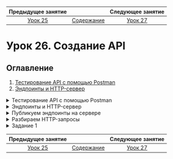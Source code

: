    Предыдущее занятие   |           &nbsp;           |   Следующее занятие    
:----------------------:|:--------------------------:|:----------------------:
 [Урок 25](LESSON25.MD) | [Содержание](../README.MD) | [Урок 27](LESSON27.MD) 

# Урок 26. Создание API

## Оглавление

1. [Тестирование API с помощью Postman](#тестирование-api-с-помощью-postman)
2. [Эндпоинты и HTTP-сервер](#эндпоинты-и-http-сервер)

<details>

<summary>Тестирование API с помощью Postman</summary>

## Тестирование API с помощью Postman

Изучите подробно материал по [ссылке](https://testengineer.ru/gajd-po-testirovaniyu-v-postman/) 


</details>


<details>

<summary>Эндпоинты и HTTP-сервер</summary>

## Эндпоинты и HTTP-сервер

В этом уроке вы создадите свой первый HTTP-сервер. 
Но сначала разберём несколько важных терминов, которые 
помогут вам лучше понять суть работы веб-серверов.

### Что такое эндпоинт
**Эндпоинт** (от англ. _end-point_, «конечная точка») — это комбинация URL-адреса и
HTTP-метода. Каждый эндпоинт отвечает за выполнение конкретной задачи. 
Допустим, есть URL-адрес для работы с фотографиями: `http://сервер-с-фотографиями/фотографии`. 
По этому URL-адресу можно отправлять запросы с методами `GET`, `POST` и `DELETE`:
* `GET http://сервер-с-фотографиями/фотографии вернёт все фотографии`;
* `POST http://сервер-с-фотографиями/фотографии сохранит фотографию, переданную в теле запроса`;
* `DELETE http://сервер-с-фотографиями/фотографии удалит все фотографии`.

Эти три запроса — разные эндпоинты, реализующие разную логику, хотя URL-адрес у них одинаковый. 

Применительно к эндпоинтам обычно не используется полный URL-адрес. 
HTTP-сервер может быть запущен на разных серверах и под разными доменными именами,
а значит, и полный URL может быть каждый раз разный.
Вместо этого используется понятие **путь** (англ. _path_) — это часть URL, 
отвечающая за местоположение ресурса на сервере. Тогда для
нашего примера описание эндпоинтов выглядело бы так:
* `GET /фотографии`
* `POST /фотографии`
* `DELETE /фотографии`

Обычно разработчики создают отдельный 
эндпоинт для каждого действия, которое нужно выполнить клиенту. 
Примеры таких действий: 

* `GET /newsfeed` — получить ленту новостей;
* `POST /comment` — опубликовать комментарий к новости;
* `DELETE /comment/comment-id` — удалить комментарий с идентификатором comment-id.

Пути эндпоинтов иногда делают вложенными, если задача или предметная область сложные
и такое построение
элементов упростит их восприятие. Например, для новостного портала это могут быть рубрики:

* `/news/latest` — самые свежие новости;
* `/news/auto` — автоновости;
* `/news/hi-tech` — новости из мира технологий;
* `/news/hi-tech/latest` — самые свежие новости из мира технологий.

За описание и публикацию эндпоинтов отвечает HTTP-сервер. Чтобы написать свой веб-сервер, 
разработчики обычно используют библиотеку или фреймворк. Это упрощает процесс разработки. 
В стандартной библиотеке Java есть свой HTTP-сервер, он находится 
в пакете `com.sun.net.httpserver`. Главный класс, реализующий логику веб-сервера, 
называется `HttpServer`. Прежде чем поработать с ним, расскажем ещё о двух важных понятиях.

### Составляющие HTTP-сервера

#### Порт

При передаче по сети информация разбивается на блоки. 
Эти блоки называют **сетевыми пакетами** (англ. _network packet_). 
Внутри пакетов есть не только данные, но **IP-адрес** и **номер порта**. 
Они играют для сетевого пакета ту же роль, что и адрес, и имя получателя на посылке. 

Если по IP-адресу определяется нужный компьютер, то порт — число в диапазоне от
1 до 65535, которое идентифицирует конкретную программу. 
Номер порта есть у каждой программы, подключённой к сети.
Он уникален — две разные программы не могут использовать 
одинаковый порт на одном компьютере. По номеру порта операционная система 
находит программу-получателя, которой предназначен пакет данных.

> 💡 Число 65535 получено в результате применения формулы 2^16 - 1
 Число 2 здесь — это основание двоичной системы счисления, а 16 — количество бит для хранения номера порта в памяти.


### Сокет

**Сокет** (от англ. _socket_, «разъём», «розетка») — это средство операционной системы, 
через которое программа может получить доступ к сети. Процесс получения доступа 
называется открытием сокета. IP-адрес и номер сетевого порта считаются параметрами сокета. 

Чтобы открыть сокет, программа должна передать операционной системе 
конкретные IP-адрес и номер сетевого порта, которые она будет использовать
(компьютер может быть подключён к нескольким сетям и иметь несколько IP-адресов, 
плюс на нём доступно 65535 портов). 
Разрешено открывать одновременно несколько сокетов с разными настройками. 
Это необходимо, когда программа должна быть доступна из сети сразу на нескольких портах.

> 💡 В некоторых случаях операционная система может отказать программе в открытии сокета. 
> Чаще всего это происходит, если порт уже занят другой программой, 
> указан неверный IP-адрес или у программы недостаточно прав для открытия сокета.

Когда сокет открыт, программа начинает принимать входящие соединения или, как говорят разработчики, 
«слушает порт» — реагирует на сетевые запросы в соответствии со своей логикой.

![img.png](img.png)

### Создаём HTTP-сервер

Работа с классом `HttpServer` начинается с создания нового объекта.
Для этого нужен статический метод `create`.

```java
import com.sun.net.httpserver.HttpServer;

HttpServer httpServer = HttpServer.create();
```

Через этот объект будет производиться дальнейшая настройка сервера.

### Привязываем HTTP-сервер к порту

Чтобы связать созданный объект HTTP-сервера с портом, нужно использовать 
метод `bind` (англ. _bind_ — «привязывать»). В качестве параметров он принимает 
описание сокета и размер очереди **бэклога** (англ. backlog — «задолженность», «резерв»).

```java
HttpServer httpServer = HttpServer.create(); // создали веб-сервер
// связываем сервер с портом: передаём настройки сокета и бэклога
httpServer.bind(new InetSocketAddress(8080), 0);
```

Класс `InetSocketAddress` описывает сетевой сокет, то есть IP-адрес и номер порта,
по которым сервер будет ожидать входящие запросы. В нашем примере мы указали только номер
порта — `8080`. Это значит, что наш сервер будет использовать все доступные на компьютере сети 
и принимать запросы на указанный порт.

В качестве второго параметра был передан размер бэклог-очереди. 
Это число соединений, которые могут находиться в ожидании, пока сервер обрабатывает 
текущий запрос. Так как мы указали число `0`, будет использовано стандартное значение,
определённое в операционной системе, в которой запущен сервер.

Если передать, например, `5`, то сервер, который занят обработкой
очередного запроса, сможет принять еще до пяти новых запросов. 
Их он поместит в очередь ожидания. Все другие входящие соединения будут отклонятся, 
пока не появится свободное место в бэклоге.

Создание объекта HTTP-сервера и его привязку к порту можно 
объединить в одном вызове метода `create`. Для этого нужно передать ему в 
качестве параметров те же данные, что и в метод `bind`.

```java
import com.sun.net.httpserver.HttpServer;

import java.net.InetSocketAddress;

// создаём и сразу привязываем HTTP-сервер к порту
HttpServer httpServer = HttpServer.create(new InetSocketAddress(8080), 0);
```

Вызов метода `bind` и метода `create` с теми же параметрами — 
абсолютно равноценные способы привязки HTTP-сервера к порту. 

Созданный нами веб-сервер будет работать на всех доступных IP-адресах, «слушать» порт 
8080 и обрабатывать стандартное число соединений, которое предусмотрено операционной системой.

![img_1.png](img_1.png)

Теперь вы знаете, что такое эндпоинты — сочетание URL-адреса и HTTP-метода. 
Каждый такой эндпоинт отвечает за выполнение определённой задачи. А ещё мы показали,
как создать свой HTTP-сервер. Теперь на созданном веб-сервере 
нужно опубликовать необходимые эндпоинты. Всё это вы сделаете в следующем уроке.

</details>


<details>

<summary>Публикуем эндпоинты на сервере</summary>

## Публикуем эндпоинты на сервере

Мы показали, как создать HTTP-сервер, 
но у него пока нет эндпоинтов, он не запущен и не обрабатывает запросы клиента.
Пора это исправить!

### Создаём `HelloHandler`

В этом уроке создадим простой HTTP-сервер, обрабатывающий
запросы только по одному пути — `/hello`. Пока что мы не будем добавлять 
обработку конкретных HTTP-методов — и на `GET /hello`, и на `POST /hello` реакция 
сервера будет одинаковой. Зато можно считать, что эндпоинтов не один, а несколько!

Создадим класс `HelloHandler` — реализацию интерфейса `HttpHandler` 
(от англ. handler, «обработчик», «проводник»).

```java
import com.sun.net.httpserver.HttpHandler;

class HelloHandler implements HttpHandler {
}
```

Внутри класса `HelloHandler` необходимо переопределить метод 
`public void handle(HttpExchange httpExchange)`. В этом методе будет находиться код, 
который определяет логику работы эндпоинта.

В качестве аргумента метод `handle` принимает объект класса `HttpExchange` (от англ. 
_exchange_ — «обмен»). Этот объект создаёт сам HTTP-сервер 
и передаёт его в метод `handle`, когда принимает очередной запрос по сети. 
Объект класса `HttpExchange` позволяет как получить информацию о запросе, 
который принял сервер (HTTP-метод, HTTP-заголовки, тело запроса), так и настроить 
параметры ответа (код, заголовки и тело ответа). Поэтому он и называется exchange 
— ведь позволяет обменять входящую информацию на исходящую.

```java
import com.sun.net.httpserver.HttpExchange;
import com.sun.net.httpserver.HttpHandler;

import java.io.IOException;
import java.io.OutputStream;
import java.nio.charset.StandardCharsets;

class HelloHandler implements HttpHandler {
    @Override
    public void handle(HttpExchange httpExchange) throws IOException {
        // получаем запрос, но ничего не отправляем в ответ
    }
}
```


Хотя этот метод уже начнёт обрабатывать запросы, клиент ничего не узнает о реакции сервера на них. Не возвращать код сообщения в ответ — плохая практика, и зачастую такой ответ будет считаться некорректным.

Настроить код ответа поможет вызов метода
`httpExchange.sendResponseHeaders(int rCode, long responseLength)`.
Этот метод формирует и отправляет первую часть HTTP-ответа — заголовки и его код.
Аргумент `rCode` определяет код ответа, а `responseLength` — длину ответа в байтах. 
Если размер сообщения будет отличаться, оно не отправится. Можно передать в качестве 
этого параметра 0, тогда размер ответа учитываться не будет.

Теперь в ответ на запрос сервер будет возвращать код `200`.
```java
import com.sun.net.httpserver.HttpExchange;
import com.sun.net.httpserver.HttpHandler;

import java.io.IOException;

class HelloHandler implements HttpHandler {
    @Override
    public void handle(HttpExchange httpExchange) throws IOException {
        // возвращаем HTTP-ответ с кодом 200 OK и не указываем размер сообщения
        httpExchange.sendResponseHeaders(200, 0);
    }
}
```

Сейчас сервер возвращает только код ответа. Этого достаточно, чтобы сообщить, 
что запрос успешно обработан, поэтому ответ на запрос к эндпоинту может 
не содержать тело ответа. 

Если вместе с ответом необходимо передать какие-либо данные, 
нужно получить экземпляр класса `OutputStream` (выходной поток данных, или поток вывода),
который позволит записать все необходимые данные в тело ответа. 
Чтобы это сделать, следует вызвать метод 
`getResponseBody` класса `HttpExchange`. Класс `OutputStream` позволяет записывать 
данные в виде массива байтов. Для этого необходимо вызвать метод `write(byte b[])`.

```java
import com.sun.net.httpserver.HttpExchange;
import com.sun.net.httpserver.HttpHandler;

import java.io.IOException;
import java.io.OutputStream;

class HelloHandler implements HttpHandler {
    @Override
    public void handle(HttpExchange httpExchange) throws IOException {
        // формируем ответ клиенту в виде простой строки и кода ответа 200

        // устанавливаем код ответа и отправляем его вместе с заголовками по умолчанию
        httpExchange.sendResponseHeaders(200, 0);

        // отправляем тело ответа, записывая строку в выходящий поток
        String response = "Hey! Glad to see you on our server.";
        try (OutputStream os = httpExchange.getResponseBody()) {
            os.write(response.getBytes());
        }
    }
}
```

Теперь сервер сможет вежливо поприветствовать пользователя! 
Осталось лишь связать обработчик и путь.

> ⚠️ В приведённом коде важна последовательность действий. Из урока о структуре HTTP-сообщений 
> вы узнали, что они состоят из следующих частей: стартовая строка, 
> заголовок и тело (которого может и не быть).
> Вызов метода `sendResponseHeaders` сразу же отсылает клиенту 
> стартовую строку и заголовки ответа. Поэтому важно, чтобы он был вызван 
> до отправки тела ответа, иначе HTTP-сообщение будет некорректным и приведёт к ошибке.

### Связываем путь и обработчик запроса

Чтобы сервер понимал, как обрабатывать запросы по конкретному пути,
нужно связать путь и его обработчик запросов. Делается это с помощью метода
`createContext(String path, HttpHandler handler)`.

```java
HttpServer httpServer = HttpServer.create(new InetSocketAddress(8080), 0);
// связываем конкретный путь и его обработчик
httpServer.createContext("/hello", new HelloHandler());
```

Метод `createContext(String path, HttpHandler handler)` принимает следующие параметры:

* `String path` — это путь, запросы к которому нужно обработать.
В нашем примере это строка `"/hello"`.
* `HttpHandler handler` — экземпляр класса, реализующего интерфейс `HttpHandler`. 
В этом классе должна содержаться логика обработки запросов. В нашем примере это класс `HelloHandler` созданный ранее.

Пользователи смогут обратиться к созданному эндпоинту по адресу 
`http://server-address:8080/hello` в браузере.

![img_2.png](img_2.png)

Обратите внимание: в коде веб-сервера указывается только путь. 
Базовый адрес может быть доменом или IP-адресом. Такой подход позволяет
избежать жёсткой привязки в коде программы к какому-то конкретному 
IP-адресу или домену. Если позже нужно будет запустить веб-сервер
на другом базовом адресе, то вносить изменения в код не потребуется.

![img_3.png](img_3.png)

### Запускаем HTTP-сервер

Необходимые для работы сервера элементы описаны, 
и его можно запускать! Чтобы запустить сервер, нужно вызвать метод `start`.

```java
httpServer.start();
```

Итак, код веб-сервера с эндпоинтом `/hello` получился таким.

```java
import com.sun.net.httpserver.HttpExchange;
import com.sun.net.httpserver.HttpHandler;
import com.sun.net.httpserver.HttpServer;

import java.io.IOException;
import java.io.OutputStream;
import java.net.InetSocketAddress;

public class Practicum {
    private static final int PORT = 8080;

    // IOException могут сгенерировать методы create() и bind(...)
    public static void main(String[] args) throws IOException {
        HttpServer httpServer = HttpServer.create();

        httpServer.bind(new InetSocketAddress(PORT), 0); // связываем сервер с сетевым портом
        httpServer.createContext("/hello", new HelloHandler()); // связываем путь и обработчик
        httpServer.start(); // запускаем сервер

        System.out.println("HTTP-сервер запущен на " + PORT + " порту!");
    }

    static class HelloHandler implements HttpHandler {
        @Override
        public void handle(HttpExchange httpExchange) throws IOException {
            System.out.println("Началась обработка /hello запроса от клиента.");

            String response = "Hey! Glad to see you on our server.";
            httpExchange.sendResponseHeaders(200, 0);

            try (OutputStream os = httpExchange.getResponseBody()) {
                os.write(response.getBytes());
            }
        }
    }
}
```

Скопируйте этот код в IDEA и запустите HTTP-сервер на своём компьютере. 
Затем откройте адрес `http://localhost:8080/hello` в браузере — это действие будет 
равноценно отправке запроса `GET http://localhost:8080/hello`. Также отправьте этот запрос 
с помощью Postman. 

> 💡 Обратите внимание на базовый адрес `localhost` (от англ. _local_, «местный» и _host_, «тот, 
> кто принимает гостей», «хост»). Это зарезервированное доменное имя для обращения 
> к текущему компьютеру. Запросы, отправленные на `localhost`, остаются на локальном устройстве. 
> Программа-сервер работает на том же компьютере, что и программа-клиент. 
> Разработчики используют эту возможность для тестирования приложений.
> Например, чтобы проверить, насколько корректно функционируют API.

После запуска сервер будет ожидать запросы и начнёт обрабатывать их, как только они поступят. 
Когда это произойдёт, в консоли 
появится сообщение: `Началась обработка /hello запроса от клиента.`, а в браузере вы
увидите ответ от сервера: `Hey! Glad to see you on our server`. (англ. «Привет! Рады видеть 
на нашем сервере»).

Поэкспериментируйте с кодом. Например, измените текст, который возвращает 
эндпоинт `/hello`, или запустите сервер на другом порту (не на 8080).

</details>

<details>

<summary>Разбираем HTTP-запросы</summary>

## Разбираем HTTP-запросы

Любой HTTP-запрос состоит из нескольких частей: HTTP-метод, заголовки, адрес, 
а также тело запроса. Для работы с каждым из этих элементов у класса `HttpExchange` 
есть отдельные методы. Разберём их подробнее.

### InputStream getRequestBody()

Метод возвращает тело запроса, то есть данные, которые клиент отправил на сервер.
Это может быть **простой текст** (англ. plain text), картинка, любой файл — спецификация
HTTP не устанавливает ограничений для типа данных.

Важно, чтобы клиент мог закодировать эти данные в бинарном виде, 
то есть в виде нулей и единиц, а сервер — правильно раскодировать и обработать. 
Поэтому со стороны сервера иногда добавляются дополнительные проверки на тип передаваемых 
в запросе данных, на их размер и так далее.

Метод `getRequestBody` возвращает `InputStream` — входящий поток байтов. И передаёт в
него данные по мере получения очередного сетевого пакета, составляющего тело запроса.
Этот поток байтов необходимо обработать и сконвертировать в такой тип данных, с 
которым можно продолжать работать.

Для этого можно использовать метод `readAllBytes` — он дожидается завершения потока
и возвращает все полученные данные в виде массива байтов. Далее этот массив можно
передать в конструктор класса `String`, чтобы сконвертировать в строковое представление.


```java
// получаем входящий поток байтов
InputStream inputStream = httpExchange.getRequestBody()
// дожидаемся получения всех данных в виде массива байтов и конвертируем их в строку
String body = new String(inputStream.readAllBytes(), StandardCharsets.UTF_8);
System.out.println("Тело запроса:\n" + body);
```

Обратите внимание: при построении строки из массива байтов мы также указали кодировку 
символов — `StandardCharsets.UTF_8`. Она необходима для правильного преобразования байтов в строку.

Проверьте работу метода `getRequestBody`. Скопируйте код, который найдёте ниже, 
в IDEA, запустите и отправьте `POST`-запрос на `http://localhost:8080/hello` с помощью Postman. 
В теле запроса укажите своё имя. В качестве типа данных тела запроса выберите `Plain` 
(простой текст).

```java
import com.sun.net.httpserver.HttpExchange;
import com.sun.net.httpserver.HttpHandler;
import com.sun.net.httpserver.HttpServer;

import java.io.IOException;
import java.io.InputStream;
import java.io.OutputStream;
import java.net.InetSocketAddress;
import java.nio.charset.StandardCharsets;

class HelloHandler implements HttpHandler {
    @Override
    public void handle(HttpExchange httpExchange) throws IOException {
        // считываем тело запроса и преобразуем в строку
        InputStream inputStream = httpExchange.getRequestBody();
        String name = new String(inputStream.readAllBytes(), StandardCharsets.UTF_8);
        System.out.println("Тело запроса:\n" + name);

        httpExchange.sendResponseHeaders(200, 0);

        try (OutputStream os = httpExchange.getResponseBody()) {
            String response = "Привет " + name + "! Рады видеть на нашем сервере.";
            os.write(response.getBytes());
        }
    }
}

public class Practicum {
    private static final int PORT = 8080;

    public static void main(String[] args) throws IOException {
        HttpServer httpServer = HttpServer.create(new InetSocketAddress(PORT), 0);
        httpServer.createContext("/hello", new HelloHandler());
        httpServer.start();
        System.out.println("HTTP-сервер запущен на " + PORT + " порту!");
    }
}
```

Вы увидите переданное серверу имя в консоли, 
а также в строке, которую сервер вернёт в качестве ответа.

### String getRequestMethod()

`getRequestMethod` возвращает HTTP-метод, который клиент использовал при отправке запроса.
По нему сервер определяет, какое действие нужно выполнить. 
С помощью этого метода можно сделать из одного эндпоинта `/hello` несколько.

```java
import com.sun.net.httpserver.HttpExchange;
import com.sun.net.httpserver.HttpHandler;
import com.sun.net.httpserver.HttpServer;

import java.io.IOException;
import java.io.OutputStream;
import java.net.InetSocketAddress;

class HelloHandler implements HttpHandler {
    @Override
    public void handle(HttpExchange httpExchange) throws IOException {

        String method = httpExchange.getRequestMethod();
        System.out.println("Началась обработка " + method + " /hello запроса от клиента.");

        String response;
        switch(method) {
            case "POST":
                response = "Вы использовали метод POST!";
                break;
            case "GET":
                response = "Вы использовали метод GET!";
                break;
            default:
                response = "Вы использовали какой-то другой метод!";
        }

        httpExchange.sendResponseHeaders(200, 0);

        try (OutputStream os = httpExchange.getResponseBody()) {
            os.write(response.getBytes());
        }
    }
}

public class Practicum {
    private static final int PORT = 8080;

    public static void main(String[] args) throws IOException {
        HttpServer httpServer = HttpServer.create(new InetSocketAddress(PORT), 0);
        httpServer.createContext("/hello", new HelloHandler());
        httpServer.start();
        System.out.println("HTTP-сервер запущен на " + PORT + " порту!");
    }
}
```

С помощью Postman отправьте запросы с разными HTTP-методами 
на адрес localhost:8080/hello и посмотрите на результат

### Headers getRequestHeaders()

С помощью этого метода можно прочитать заголовки, которые передал клиент. 
Заголовки используются по-разному:
* Клиент может передать серверу предпочтительный язык. Эта возможность важна для крупных международных сайтов, которыми пользуются люди из разных стран и говорящие на разных языках.
* Клиент может передать секретные данные (обычно логин и пароль или ключ) для авторизации пользователя. Такие заголовки часто применяются при разработке личных кабинетов пользователя: в банках, социальных сетях и других сервисах.
* В заголовке может сообщаться тип передаваемых данных. Например, 
заголовок `Content-type: application/json` говорит, что тело запроса передаётся в формате JSON.
Этот заголовок также может содержать информацию о кодировке символов,
например — `Content-Type: text/html; charset=utf-8.`

Метод `getRequestHeaders` возвращает `Headers` — по сути это расширенная хеш-таблица
`Map<String,List<String>>`. В ней ключ — это название заголовка, 
а значение — это список его значений. С его помощью можно, например, вывести все заголовки:

```java
Headers requestHeaders = httpExchange.getRequestHeaders();
System.out.println("Заголовки запроса: " + requestHeaders.entrySet());
```

Также можно проверить конкретный заголовок:

```java
List<String> contentTypeValues = requestHeaders.get("Content-type");
if ((contentTypeValues != null) && (contentTypeValues.contains("application/json"))) {
    System.out.println("Это JSON!");
}
```

Некоторые заголовки заполняются браузером автоматически — например, `User-Agent`. 
Он содержит информацию о ПО, которое использует клиент. Структура `User-Agent `может отличаться.
Обычно 
в этом заголовке передаются данные об операционной системе и браузере — их название и версия.

```java
User-Agent: Mozilla/5.0 (Macintosh; Intel Mac OS X 10_15_7) AppleWebKit/537.36 (KHTML, like Gecko) Chrome/96.0.4664.55 Safari/537.36
```

Попробуйте запустить следующий код и вызвать эндпоинт `/hello` из Postman и из браузера.

```java
import com.sun.net.httpserver.Headers;
import com.sun.net.httpserver.HttpExchange;
import com.sun.net.httpserver.HttpHandler;
import com.sun.net.httpserver.HttpServer;

import java.io.IOException;
import java.io.OutputStream;
import java.net.InetSocketAddress;

class HelloHandler implements HttpHandler {
    @Override
    public void handle(HttpExchange httpExchange) throws IOException {
        /* Получаем заголовки запроса, выводим их в консоль 
           и возвращаем в качестве тела ответа. */
        Headers requestHeaders = httpExchange.getRequestHeaders();
        String response = "Request headers: \n" + requestHeaders.entrySet();
        System.out.println(response);

        httpExchange.sendResponseHeaders(200, 0);

        try (OutputStream os = httpExchange.getResponseBody()) {
            os.write(response.getBytes());
        }
    }
}

public class Practicum {
    private static final int PORT = 8080;

    public static void main(String[] args) throws IOException {
        HttpServer httpServer = HttpServer.create(new InetSocketAddress(PORT), 0);
        httpServer.createContext("/hello", new HelloHandler());
        httpServer.start();
        System.out.println("HTTP-сервер запущен на " + PORT + " порту!");
    }
}
```

Обратите внимание, как меняются передаваемые заголовки при использовании браузера и Postman.

### URI getRequestURI()

Этот метод возвращает **URI**, использованный клиентом при вызове сервера. 

> URI — это символьная строка, позволяющая идентифицировать какой-либо ресурс: 
> документ, изображение, файл и так далее.

У URI несколько элементов, но в нашем случае важен `path`. С его помощью API 
будет принимать **параметры пути** (англ. _path parameters_) — это части пути, 
которые можно использовать при обработке запроса.

Параметры пути обычно заключаются в фигурные скобки, например:


* `POST user/{id}` — создаст пользователя с указанным `id`;
* `GET index/{city}/{street}/{building}` — вернёт почтовый индекс города `city` на улице 
`street`, здания номер `building`;
* `DELETE user/{email}/comment`s — удалит комментарии пользователя с переданным `email`.

В нашем примере эндпоинт `hello/{name}` может возвращать приветствие по переданному 
имени — на запрос `hello/Игорь` сервер вернёт «Привет, Игорь!». 
Строку `httpServer.createContext("/hello", new HelloHandler()); `
менять не понадобится — запросы и к `/hello`, и к `hello/Игорь`, 
и к `hello/очень/большой/запрос` будут обрабатываться 
одним и тем же обработчиком. Чтобы вернуть в ответе полученный параметр пути, нужно:

1. Получить URI, по которому был отправлен запрос.
```java
 URI requestURI = httpExchange.getRequestURI();
```

2. Из экземпляра URI получить path.
```java
 String path = requestURI.getPath();
 
```
3. Получить строку вида `/hello/имя`. Её необходимо разбить на составляющие. 
Для этого можно воспользоваться методом `split(...)` для строк.

```java
 String[] splitStrings = path.split("/");

```
4. Взять второй элемент (элемент под нулевым индексом — от начала строки до первого
`/` — будет пустой строкой, первый — `hello`, второй — тот, который нужен).

```java
 String name = splitStrings[2];
 
```

Теперь полученный параметр можно возвращать в ответе! 
Убедитесь в этом: запустите следующий код и отправьте 
запрос вида `http://localhost:8080/hello/{имя}` из Postman и из браузера:

```java
import com.sun.net.httpserver.HttpExchange;
import com.sun.net.httpserver.HttpHandler;
import com.sun.net.httpserver.HttpServer;

import java.io.IOException;
import java.io.OutputStream;
import java.net.InetSocketAddress;

class HelloHandler implements HttpHandler {
    @Override
    public void handle(HttpExchange httpExchange) throws IOException {
        // получаем путь, на который пришел запрос
        String path = httpExchange.getRequestURI().getPath();
        // разбиваем путь на компоненты и берём последний
        String name = path.split("/")[2];
        // выводим полученное имя в консоль и в качестве ответа
        System.out.println("Имя: " + name);
        httpExchange.sendResponseHeaders(200, 0);

        try (OutputStream os = httpExchange.getResponseBody()) {
            String response = "Привет, " + name + "!";
            os.write(response.getBytes());
        }
    }
}

public class Practicum {
    private static final int PORT = 8080;

    public static void main(String[] args) throws IOException {
        HttpServer httpServer = HttpServer.create(new InetSocketAddress(PORT), 0);
        httpServer.createContext("/hello", new HelloHandler());
        httpServer.start();
        System.out.println("HTTP-сервер запущен на " + PORT + " порту!");
    }
}
```

</details>

<details>

<summary>Задание 1</summary>

## Задание 1

Добавьте в код сервера новый обработчик для эндпоинта `/day`. 
Сервер должен отвечать случайно выбранным днём недели, 
то есть одной из строк — `“MONDAY"`, `"TUESDAY"`, `"WEDNESDAY"` и так далее.
Для этого можно использовать 
стандартное перечисление `DayOfWeek`  и класс `Random`.

```java
import com.sun.net.httpserver.HttpExchange;
import com.sun.net.httpserver.HttpHandler;
import com.sun.net.httpserver.HttpServer;

import java.io.IOException;
import java.io.OutputStream;
import java.net.InetSocketAddress;
import java.util.Random;

public class Practicum {
    private static final int PORT = 8080;

    // IOException могут сгенерировать методы create() и bind(...)
    public static void main(String[] args) throws IOException {
        HttpServer httpServer = HttpServer.create();

        httpServer.bind(new InetSocketAddress(PORT), 0);
        httpServer.createContext("/hello", new HelloHandler());
				// добавьте новый обработчик для /day тут
        httpServer.start(); // запускаем сервер

        System.out.println("HTTP-сервер запущен на " + PORT + " порту!");
		httpServer.stop(1); // завершение сервера необходимо для тренажёра
    }

    static class HelloHandler implements HttpHandler {
        @Override
        public void handle(HttpExchange httpExchange) throws IOException {
            System.out.println("Началась обработка /day запроса от клиента.");

            String response = "Hey! Glad to see you on our server.";
            httpExchange.sendResponseHeaders(200, 0);

            try (OutputStream os = httpExchange.getResponseBody()) {
                os.write(response.getBytes());
            }
        }
    }

		// объявите класс-обработчик тут
}


```

### Подсказки

* Выбрать номер случайного дня можно с помощью объекта класса `Random` 
и его метода `nextInt`, который нужно ограничить количеством элементов 
перечисления.
* Для получения случайного дня недели, можно воспользоваться статическим методом
`of` — `DayOfWeek.of(rndDayNumber).name()`.
* Не забудьте, что перед отправкой тела ответа нужно отправить стартовую строку и заголовки.
* Чтобы отправить тело ответа, нужно получить `OutputStream`. 
Запишите в него ответ, используя для этого конструкцию `try-with-resources`.

</details>

   Предыдущее занятие   |           &nbsp;           |    Следующее занятие    
:----------------------:|:--------------------------:|:-----------------------:
 [Урок 25](LESSON25.MD) | [Содержание](../README.MD) | [Урок 27](LESSON27.MD)